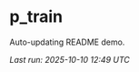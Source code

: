 # p_train

Auto-updating README demo.

<!--START_SECTION:status-->
_Last run: 2025-10-10 12:49 UTC_
<!--END_SECTION:status-->
























































































































































































































































































































































































































































































































































































































































































































































































































































































































































































































































































































